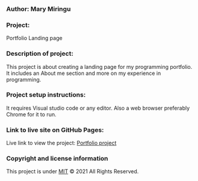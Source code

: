 ### Author: Mary Miringu
### Project:
 Portfolio Landing page
### Description of project: 
This project is about creating a landing page for my programming portfolio. It includes an About me section and more on my experience in programming.
### Project setup instructions:
It requires Visual studio code or any editor. Also a web browser preferably Chrome for it to run.
### Link to live site on GitHub Pages:
Live link to view the project: <a href="https://mbaire.github.io/Portfolio/"> Portfolio project</a>

### Copyright and license information
This project is under [MIT](https://choosealicense.com/licenses/mit/) &COPY; 2021 All Rights Reserved.